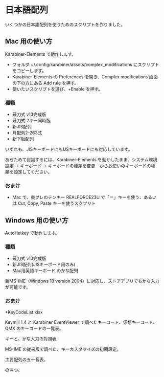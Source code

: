 # 日本語配列

いくつかの日本語配列を使うためのスクリプトを作りました。

## Mac 用の使い方

Karabiner-Elements で動作します。
* フォルダ ~/.config/karabiner/assets/complex_modifications にスクリプトをコピーします。
* Karabiner-Elements の Preferences を開き、Complex modifications 画面の下の方にある Add rule を押す。
* 使いたいスクリプトを選び、+Enable を押す。

### 種類

* 薙刀式 v13完成版
* 薙刀式 2キー同時版
* 新JIS配列
* 月配列2-263式
* 新下駄配列

いずれも、JISキーボードにもUSキーボードにも対応しています。

あらためて認識するには、Karabiner-Elements を動かしたまま、システム環境設定 → キーボード → キーボードの種類を変更　からお使いのキーボードの種類を設定してください。

### おまけ

* Mac で、東プレのテンキー REALFORCE23U で「＝」キーを使う、あるいは Cut, Copy, Paste キーを使うスクプリト

## Windows 用の使い方

AutoHotkey で動作します。

### 種類

* 薙刀式 v13完成版
* 新JIS配列(JISキーボード用のみ)
* Mac用英語キーボード のかな配列

新MS-IME（Windows 10 version 2004）に対応し、ストアアプリでもかな入力が可能です。

### おまけ

*KeyCodeList.xlsx

Keymill 1.4 と Karabiner EventViewer で調べたキーコード、仮想キーコード、QMX のキーコードの一覧表。

キーと、かな入力の対照表

MS-IME の従来版で調べた、キーカスタマイズの初期設定。

主要配列の五十音表。

の４つ。
